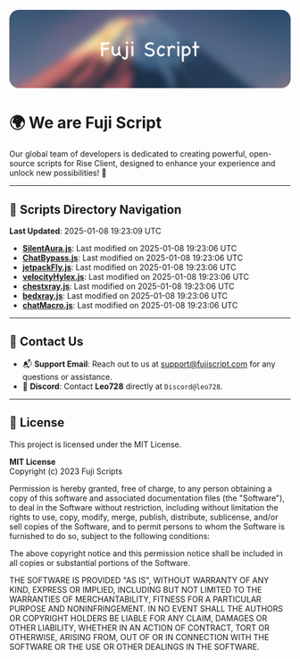 ![Banner](.github/b.webp)

# 🌍 **We are Fuji Script**

Our global team of developers is dedicated to creating powerful, open-source scripts for Rise Client, designed to enhance your experience and unlock new possibilities! 🌟

---
<!-- SCRIPTS_NAVIGATION_START -->
## 📂 **Scripts Directory Navigation**

**Last Updated**: 2025-01-08 19:23:09 UTC

- **[SilentAura.js](scripts/SilentAura.js)**: Last modified on 2025-01-08 19:23:06 UTC
- **[ChatBypass.js](scripts/ChatBypass.js)**: Last modified on 2025-01-08 19:23:06 UTC
- **[jetpackFly.js](scripts/jetpackFly.js)**: Last modified on 2025-01-08 19:23:06 UTC
- **[velocityHylex.js](scripts/velocityHylex.js)**: Last modified on 2025-01-08 19:23:06 UTC
- **[chestxray.js](scripts/chestxray.js)**: Last modified on 2025-01-08 19:23:06 UTC
- **[bedxray.js](scripts/bedxray.js)**: Last modified on 2025-01-08 19:23:06 UTC
- **[chatMacro.js](scripts/chatMacro.js)**: Last modified on 2025-01-08 19:23:06 UTC

<!-- SCRIPTS_NAVIGATION_END -->

---

## 💬 **Contact Us**  
- 📬 **Support Email**: Reach out to us at [support@fujiscript.com](mailto:support@fujiscript.com) for any questions or assistance.  
- 💬 **Discord**: Contact **Leo728** directly at `Discord@leo728`.

---

## 📜 **License**

This project is licensed under the MIT License.  

**MIT License**  
Copyright (c) 2023 Fuji Scripts  

Permission is hereby granted, free of charge, to any person obtaining a copy of this software and associated documentation files (the "Software"), to deal in the Software without restriction, including without limitation the rights to use, copy, modify, merge, publish, distribute, sublicense, and/or sell copies of the Software, and to permit persons to whom the Software is furnished to do so, subject to the following conditions:  

The above copyright notice and this permission notice shall be included in all copies or substantial portions of the Software.  

THE SOFTWARE IS PROVIDED "AS IS", WITHOUT WARRANTY OF ANY KIND, EXPRESS OR IMPLIED, INCLUDING BUT NOT LIMITED TO THE WARRANTIES OF MERCHANTABILITY, FITNESS FOR A PARTICULAR PURPOSE AND NONINFRINGEMENT. IN NO EVENT SHALL THE AUTHORS OR COPYRIGHT HOLDERS BE LIABLE FOR ANY CLAIM, DAMAGES OR OTHER LIABILITY, WHETHER IN AN ACTION OF CONTRACT, TORT OR OTHERWISE, ARISING FROM, OUT OF OR IN CONNECTION WITH THE SOFTWARE OR THE USE OR OTHER DEALINGS IN THE SOFTWARE.  

